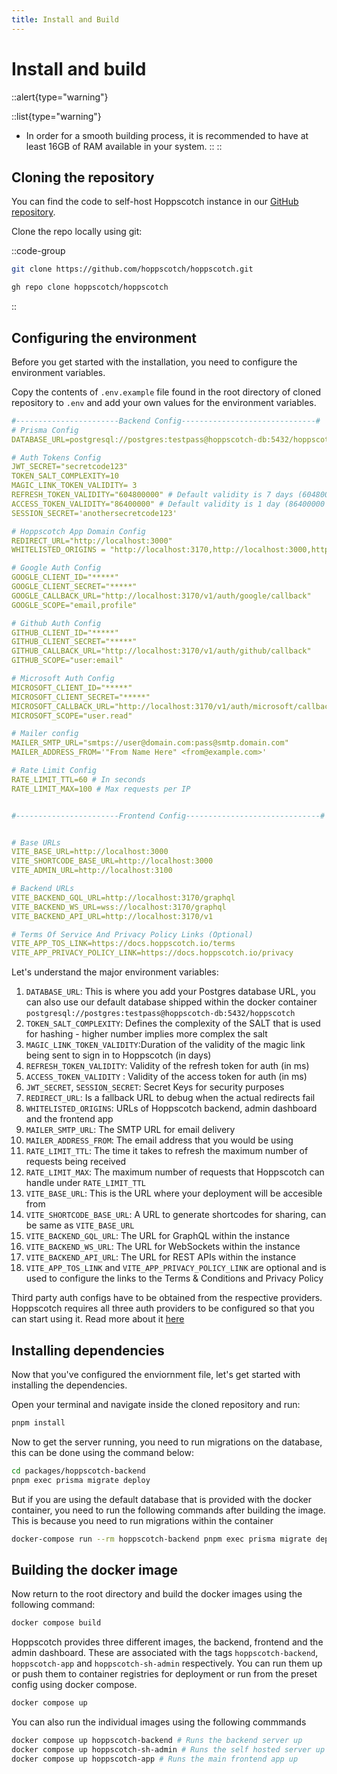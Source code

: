```yaml
---
title: Install and Build
---
```


# Install and build

::alert{type="warning"}

::list{type="warning"}
- In order for a smooth building process, it is recommended to have at least 16GB of RAM available in your system.
::
::

## Cloning the repository

You can find the code to self-host Hoppscotch instance in our [GitHub repository](https://github.com/hoppscotch/hoppscotch).

Clone the repo locally using git:

::code-group

  ```bash [Git]
  git clone https://github.com/hoppscotch/hoppscotch.git
  ```

  ```bash [GitHub CLI]
  gh repo clone hoppscotch/hoppscotch
  ```

::

## Configuring the environment

Before you get started with the installation, you need to configure the environment variables.

Copy the contents of `.env.example` file found in the root directory of cloned repository to `.env` and add your own values for the environment variables.

```yaml
#-----------------------Backend Config------------------------------#
# Prisma Config
DATABASE_URL=postgresql://postgres:testpass@hoppscotch-db:5432/hoppscotch # or replace with your database URL 

# Auth Tokens Config
JWT_SECRET="secretcode123"
TOKEN_SALT_COMPLEXITY=10
MAGIC_LINK_TOKEN_VALIDITY= 3
REFRESH_TOKEN_VALIDITY="604800000" # Default validity is 7 days (604800000 ms) in ms
ACCESS_TOKEN_VALIDITY="86400000" # Default validity is 1 day (86400000 ms) in ms
SESSION_SECRET='anothersecretcode123'

# Hoppscotch App Domain Config
REDIRECT_URL="http://localhost:3000"
WHITELISTED_ORIGINS = "http://localhost:3170,http://localhost:3000,http://localhost:3100"

# Google Auth Config
GOOGLE_CLIENT_ID="*****"
GOOGLE_CLIENT_SECRET="*****"
GOOGLE_CALLBACK_URL="http://localhost:3170/v1/auth/google/callback"
GOOGLE_SCOPE="email,profile"

# Github Auth Config
GITHUB_CLIENT_ID="*****"
GITHUB_CLIENT_SECRET="*****"
GITHUB_CALLBACK_URL="http://localhost:3170/v1/auth/github/callback"
GITHUB_SCOPE="user:email"

# Microsoft Auth Config
MICROSOFT_CLIENT_ID="*****"
MICROSOFT_CLIENT_SECRET="*****"
MICROSOFT_CALLBACK_URL="http://localhost:3170/v1/auth/microsoft/callback"
MICROSOFT_SCOPE="user.read"

# Mailer config
MAILER_SMTP_URL="smtps://user@domain.com:pass@smtp.domain.com"
MAILER_ADDRESS_FROM='"From Name Here" <from@example.com>'

# Rate Limit Config
RATE_LIMIT_TTL=60 # In seconds
RATE_LIMIT_MAX=100 # Max requests per IP


#-----------------------Frontend Config------------------------------#


# Base URLs
VITE_BASE_URL=http://localhost:3000
VITE_SHORTCODE_BASE_URL=http://localhost:3000
VITE_ADMIN_URL=http://localhost:3100

# Backend URLs
VITE_BACKEND_GQL_URL=http://localhost:3170/graphql
VITE_BACKEND_WS_URL=wss://localhost:3170/graphql
VITE_BACKEND_API_URL=http://localhost:3170/v1

# Terms Of Service And Privacy Policy Links (Optional)
VITE_APP_TOS_LINK=https://docs.hoppscotch.io/terms
VITE_APP_PRIVACY_POLICY_LINK=https://docs.hoppscotch.io/privacy
```

Let's understand the major environment variables:

1. `DATABASE_URL`: This is where you add your Postgres database URL, you can also use our default database shipped within the docker container `postgresql://postgres:testpass@hoppscotch-db:5432/hoppscotch`
2. `TOKEN_SALT_COMPLEXITY`: Defines the complexity of the SALT that is used for hashing - higher number implies more complex the salt
3. `MAGIC_LINK_TOKEN_VALIDITY`:Duration of the validity of the magic link being sent to sign in to Hoppscotch (in days)
4. `REFRESH_TOKEN_VALIDITY`: Validity of the refresh token for auth (in ms)
5. `ACCESS_TOKEN_VALIDITY` : Validity of the access token for auth (in ms)
6. `JWT_SECRET`, `SESSION_SECRET`: Secret Keys for security purposes
7. `REDIRECT_URL`: Is a fallback URL to debug when the actual redirects fail
8. `WHITELISTED_ORIGINS`: URLs of Hoppscotch backend, admin dashboard and the frontend app
9. `MAILER_SMTP_URL`: The SMTP URL for email delivery
10. `MAILER_ADDRESS_FROM`: The email address that you would be using
11. `RATE_LIMIT_TTL`: The time it takes to refresh the maximum number of requests being received
12. `RATE_LIMIT_MAX`: The maximum number of requests that Hoppscotch can handle under `RATE_LIMIT_TTL`
13. `VITE_BASE_URL`: This is the URL where your deployment will be accesible from
14. `VITE_SHORTCODE_BASE_URL`: A URL to generate shortcodes for sharing, can be same as `VITE_BASE_URL`
15. `VITE_BACKEND_GQL_URL`: The URL for GraphQL within the instance
16. `VITE_BACKEND_WS_URL`: The URL for WebSockets within the instance
17. `VITE_BACKEND_API_URL`: The URL for REST APIs within the instance
18. `VITE_APP_TOS_LINK` and `VITE_APP_PRIVACY_POLICY_LINK` are optional and is used to configure the links to the Terms & Conditions and Privacy Policy

Third party auth configs have to be obtained from the respective providers. Hoppscotch requires all three auth providers to be configured so that you can start using it. Read more about it [here](/documentation/self-host/prerequisites#oauth)

## Installing dependencies

Now that you've configured the enviornment file, let's get started with installing the dependencies.

Open your terminal and navigate inside the cloned repository and run:

```bash
pnpm install
```

Now to get the server running, you need to run migrations on the database, this can be done using the command below:

```bash
cd packages/hoppscotch-backend
pnpm exec prisma migrate deploy
```

But if you are using the default database that is provided with the docker container, you need to run the following commands after building the image. This is because you need to run migrations within the container

```bash
docker-compose run --rm hoppscotch-backend pnpm exec prisma migrate deploy
```

## Building the docker image

Now return to the root directory and build the docker images using the following command:

```bash
docker compose build
```

Hoppscotch provides three different images, the backend, frontend and the admin dashboard. These are associated with the tags `hoppscotch-backend`, `hoppscotch-app` and `hoppscotch-sh-admin` respectively. You can run them up or push them to container registries for deployment or run from the preset config using docker compose.

```bash
docker compose up
```

You can also run the individual images using the following commmands

```bash
docker compose up hoppscotch-backend # Runs the backend server up
docker compose up hoppscotch-sh-admin # Runs the self hosted server up (preset opens in port 3100)
docker compose up hoppscotch-app # Runs the main frontend app up
```
